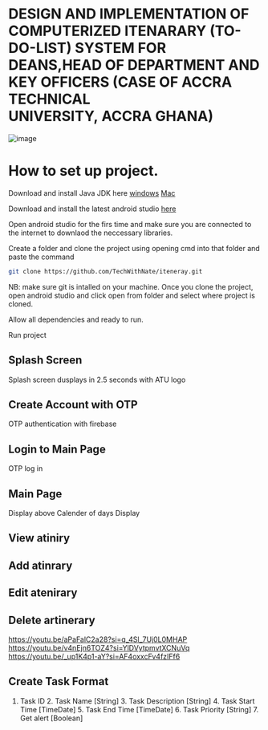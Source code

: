 # DESIGN AND IMPLEMENTATION OF COMPUTERIZED ITENARARY (TO-DO-LIST) SYSTEM FOR DEANS,HEAD OF DEPARTMENT AND KEY OFFICERS (CASE OF ACCRA TECHNICAL UNIVERSITY, ACCRA GHANA)

![image](https://github.com/TechWithNate/iteneray/assets/81887567/9752b71c-6f2c-4f2a-a2e1-e89292824754)


# How to set up project.
Download and install Java JDK here [windows](https://www.oracle.com/java/technologies/downloads/#jdk22-windows) [Mac](https://www.oracle.com/java/technologies/downloads/#jdk22-mac)

Download and install the latest android studio [here](https://developer.android.com/studio?gad_source=1&gclid=Cj0KCQjw5ea1BhC6ARIsAEOG5pyIog0z17drYnkqJblVh52XatU2GmN4pvgd5MQFMVW2F8eC2tpcpxYaAgnPEALw_wcB&gclsrc=aw.ds)

Open android studio for the firs time and make sure you are connected to the internet to downlaod the neccessary libraries.

Create a folder and clone the project using opening cmd into that folder and paste the command
```bash
git clone https://github.com/TechWithNate/iteneray.git
```
NB: make sure git is intalled on your machine.
Once you clone the project, open android studio and click open from folder and select where project is cloned.

Allow all dependencies and ready to run.

Run project

## Splash Screen 
Splash screen dusplays in 2.5 seconds with ATU logo
## Create Account with OTP
OTP authentication with firebase

## Login to Main Page 
OTP log in
## Main Page
  Display above Calender of days
  Display 

##  View atiniry 
##  Add atinrary 
##  Edit atenirary 
##  Delete artinerary

https://youtu.be/aPaFalC2a28?si=q_4Sl_7Uj0L0MHAP
https://youtu.be/v4nEjn6TOZ4?si=YlDVytpmvtXCNuVq
https://youtu.be/_up1K4p1-aY?si=AF4oxxcFv4fzIFf6


## Create Task Format
1. Task ID
   2. Task Name [String]
   3. Task Description [String]
   4. Task Start Time [TimeDate]
   5. Task End Time [TimeDate]
   6. Task Priority [String]
   7. Get alert [Boolean]
